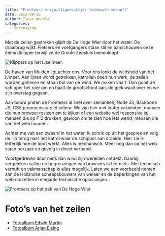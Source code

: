 ```yaml
---
title: "Fronteers vrijwilligersuitje: technisch vernuft"
date: 2012-09-10
author: Isaac Andela
categories: 
  - Vereniging
---
```

Met de zeilen gestreken glijdt de De Hoge Wier door het water. De draaibrug wijkt. Fietsers en voetgangers staan stil en aanschouwen onze éémastklipper terwijl ze de Groote Zeesluis binnenloopt.

![Klippers op het IJselmeer.](https://fronteers.nl/_img/blog/img-3526.jpg)

De haven van Muiden ligt achter ons. Voor ons lonkt de wijdsheid van het IJmeer. Aan lijnen wordt getrokken, katrollen doen hun werk, de zeilen worden gehesen en staan bol van de wind. We maken vaart. Dan gooit de schipper het roer om en haalt de grootschoot aan, de giek waait over en we zijn overstag gegaan.

Aan boord praten de Fronteers al snel over semantiek, Node JS, Backbone JS, CSS preprocessors et cetera. We zijn hier met louter vakidioten, mensen die hun browser resizen om te kijken of een website wel responsive is; mensen die op F12 drukken, gewoon om te zien hoe iets werkt; ménsen die van het web houden.

Achter me valt een zwaard in het water. Ik schrik op uit het gesprek en volg de lijn terug naar het katrol waar de schipper aan draaide. Hier zie ik letterlijk hoe de boot werkt. Alles is mechanisch. Meer nog dan op het web staan oorzaak en gevolg in direct verband.

Voortgedreven door niets dan wind zijn werelden ontdekt. Daarbij vergeleken vallen de begrenzingen van browsers in het niets. Met technisch vernuft en vakmanschap is alles mogelijk. Laten we een voorbeeld nemen aan de Hollandse scheepsbouwers van weleer en de beperkingen van het web omzetten in elegante technische oplossingen.

![Fronteers op het dek van De Hoge Wier.](https://fronteers.nl/_img/blog/7916225236-af246f3c61-o.jpg)

# Foto’s van het zeilen

* [Fotoalbum Edwin Martin](https://plus.google.com/photos/102586242192310743325/albums/5783509127393716561)
* [Fotoalbum Arjan Eising](http://www.flickr.com/photos/arjaneising/sets/72157631373234466/)
